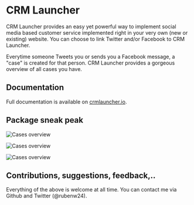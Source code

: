 # CRM Launcher

CRM Launcher provides an easy yet powerful way to implement social media based customer service implemented right in your very own (new or existing) website. You can choose to link Twitter and/or Facebook to CRM Launcher.

Everytime someone Tweets you or sends you a Facebook message, a "case" is created for that person. CRM Launcher provides a gorgeous overview of all cases you have.

## Documentation

Full documentation is available on [crmlauncher.io](http://crmlauncher.io).

## Package sneak peak


![Cases overview](http://i.imgur.com/BJOkRhJ.png)

![Cases overview](http://i.imgur.com/QR6yO3b.png)

![Cases overview](http://i.imgur.com/6j7gI5d.png)


## Contributions, suggestions, feedback,..
Everything of the above is welcome at all time. You can contact me via Github and Twitter (@rubenw24).
